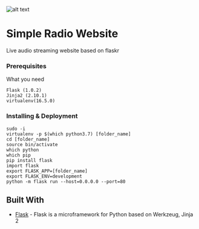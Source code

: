 ![alt text](https://i.imgur.com/Rye4qvw.jpg)

# Simple Radio Website

Live audio streaming website based on flaskr

### Prerequisites

What you need

```
Flask (1.0.2)
Jinja2 (2.10.1)
virtualenv(16.5.0)
```

### Installing & Deployment


```
sudo -i
virtualenv -p $(which python3.7) [folder_name]
cd [folder_name]
source bin/activate
which python
which pip
pip install flask
import flask
export FLASK_APP=[folder_name]
export FLASK_ENV=development
python -m flask run --host=0.0.0.0 --port=80
```



## Built With

* [Flask](http://flask.pocoo.org/) - Flask is a microframework for Python based on Werkzeug, Jinja 2


